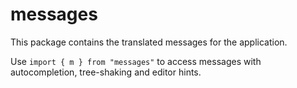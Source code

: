# messages

This package contains the translated messages for the application.

Use `import { m } from "messages"` to access messages with autocompletion, tree-shaking and editor hints.
